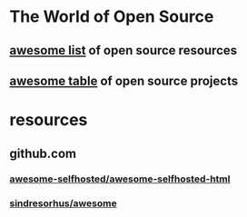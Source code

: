 # The World of Open Source

## [awesome list](awesome-opensource/#contents) of open source resources

## [awesome table](https://open-source.world/awesome-opensource-projects/) of open source projects

# resources

## github.com

### [awesome-selfhosted/awesome-selfhosted-html](github.com__awesome-selfhosted__awesome-selfhosted-html/)
### [sindresorhus/awesome](github.com__sindresorhus__awesome/#contents)
